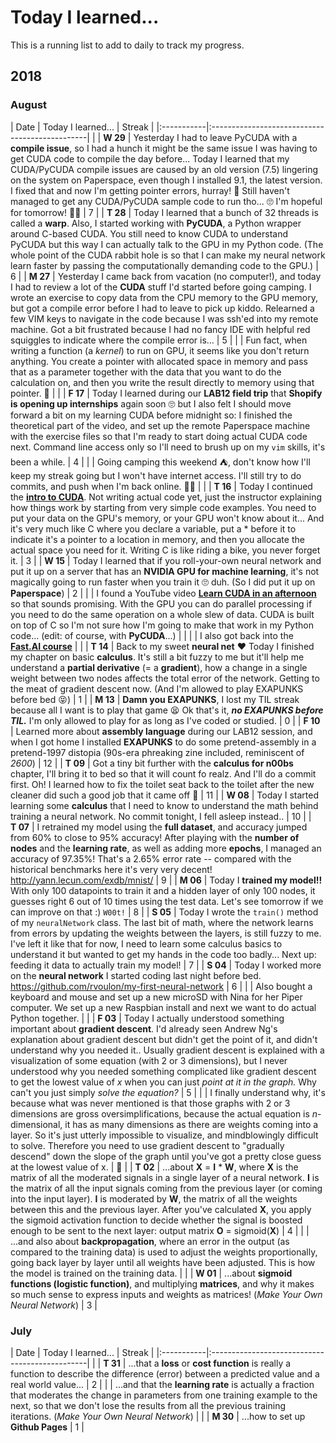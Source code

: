 # Today I learned...

This is a running list to add to daily to track my progress.

## 2018

### August

| Date       | Today I learned...                             | Streak |
|:-----------|:-----------------------------------------------|   |
| **W&nbsp;29** | Yesterday I had to leave PyCUDA with a **compile issue**, so I had a hunch it might be the same issue I was having to get CUDA code to compile the day before... Today I learned that my CUDA/PyCUDA compile issues are caused by an old version (7.5) lingering on the system on Paperspace, even though I installed 9.1, the latest version. I fixed that and now I'm getting pointer errors, hurray! 🎉 Still haven't managed to get any CUDA/PyCUDA sample code to run tho... 🙄 I'm hopeful for tomorrow! 💪🏻 | 7 |
| **T&nbsp;28** | Today I learned that a bunch of 32 threads is called a **warp**. Also, I started working with **PyCUDA**, a Python wrapper around C-based CUDA. You still need to know CUDA to understand PyCUDA but this way I can actually talk to the GPU in my Python code. (The whole point of the CUDA rabbit hole is so that I can make my neural network learn faster by passing the computationally demanding code to the GPU.) | 6 |
| **M&nbsp;27** | Yesterday I came back from vacation (no computer!), and today I had to review a lot of the **CUDA** stuff I'd started before going camping. I wrote an exercise to copy data from the CPU memory to the GPU memory, but got a compile error before I had to leave to pick up kiddo. Relearned a few VIM keys to navigate in the code because I was ssh'ed into my remote machine. Got a bit frustrated because I had no fancy IDE with helpful red squiggles to indicate where the compile error is... | 5 |
| | Fun fact, when writing a function (a *kernel*) to run on GPU, it seems like you don't return anything. You create a pointer with allocated space in memory and pass that as a parameter together with the data that you want to do the calculation on, and then you write the result directly to memory using that pointer. 🤪 | |
| **F&nbsp;17** | Today I learned during our **LAB12 field trip** that **Shopify is opening up internships** again soon 🙄 but I also felt I should move forward a bit on my learning CUDA before midnight so: I finished the theoretical part of the video, and set up the remote Paperspace machine with the exercise files so that I'm ready to start doing actual CUDA code next. Command line access only so I'll need to brush up on my `vim` skills, it's been a while. | 4 |
| | Going camping this weekend ⛺️, don't know how I'll keep my streak going but I won't have internet access. I'll still try to do commits, and push when I'm back online. 👩‍💻 | |
| **T&nbsp;16** | Today I continued the [**intro to CUDA**](https://www.youtube.com/watch?v=_41LCMFpsFs). Not writing actual code yet, just the instructor explaining how things work by starting from very simple code examples. You need to put your data on the GPU's memory, or your GPU won't know about it... And it's very much like C where you declare a variable, put a * before it to indicate it's a pointer to a location in memory, and then you allocate the actual space you need for it. Writing C is like riding a bike, you never forget it. | 3 |
| **W&nbsp;15** | Today I learned that if you roll-your-own neural network and put it up on a server that has an **NVIDIA GPU for machine learning**, it's not magically going to run faster when you train it 🙄 duh. (So I did put it up on **Paperspace**) | 2 |
| | I found a YouTube video [**Learn CUDA in an afternoon**](https://www.youtube.com/watch?v=_41LCMFpsFs) so that sounds promising. With the GPU you can do parallel processing if you need to do the same operation on a whole slew of data. CUDA is built on top of C so I'm not sure how I'm going to make that work in my Python code... (edit: of course, with **PyCUDA**...) | |
| | I also got back into the **[Fast.AI course](course.fast.ai)** | |
| **T&nbsp;14** | Back to my sweet **neural net** ❤️ Today I finished my chapter on basic **calculus**. It's still a bit fuzzy to me but it'll help me understand a **partial derivative** (= a **gradient**), how a change in a single weight between two nodes affects the total error of the network. Getting to the meat of gradient descent now. (And I'm allowed to play EXAPUNKS before bed 😝) | 1 |
| **M&nbsp;13** | **Damn you EXAPUNKS**, I lost my TIL streak because all I want is to play that game 😫 Ok that's it, ***no EXAPUNKS before TIL.*** I'm only allowed to play for as long as I've coded or studied. | 0 |
| **F&nbsp;10** | Learned more about **assembly language** during our LAB12 session, and when I got home I installed **EXAPUNKS** to do some pretend-assembly in a pretend-1997 distopia (90s-era phreaking zine included, reminiscent of _2600_) | 12 |
| **T&nbsp;09** | Got a tiny bit further with the **calculus for n00bs** chapter, I'll bring it to bed so that it will count fo realz. And I'll do a commit first. Oh! I learned how to fix the toilet seat back to the toilet after the new cleaner did such a good job that it came off 🚽 | 11 |
| **W&nbsp;08** | Today I started learning some **calculus** that I need to know to understand the math behind training a neural network. No commit tonight, I fell asleep instead.. | 10 |
| **T&nbsp;07** | I retrained my model using the **full dataset**, and accuracy jumped from 60% to close to 95% accuracy! After playing with the **number of nodes** and the **learning rate**, as well as adding more **epochs**, I managed an accuracy of 97.35%! That's a 2.65% error rate -- compared with the historical benchmarks here it's very very decent! http://yann.lecun.com/exdb/mnist/ | 9 |
| **M&nbsp;06** | Today I **trained my model!!** With only 100 datapoints to train it and a hidden layer of only 100 nodes, it guesses right 6 out of 10 times using the test data. Let's see tomorrow if we can improve on that :) `W00t!` | 8 |
| **S&nbsp;05** | Today I wrote the `train()` method of my `neuralNetwork` class. The last bit of math, where the network learns from errors by updating the weights between the layers, is still fuzzy to me. I've left it like that for now, I need to learn some calculus basics to understand it but wanted to get my hands in the code too badly... Next up: feeding it data to actually train my model! | 7 |
| **S&nbsp;04** | Today I worked more on the **neural network** I started coding last night before bed. https://github.com/rvoulon/my-first-neural-network | 6 |
|            | Also bought a keyboard and mouse and set up a new microSD with Nina for her Piper computer. We set up a new Raspbian install and next we want to do actual Python together. |   |
| **F&nbsp;03** | Today I actually understood something important about **gradient descent**. I'd already seen Andrew Ng's explanation about gradient descent but didn't get the point of it, and didn't understand why you needed it.. Usually gradient descent is explained with a visualization of some equation (with 2 or 3 dimensions), but I never understood why you needed something complicated like gradient descent to get the lowest value of *x* when you can just _point at it in the graph._ Why can't you just simply _solve the equation?_ | 5 |
|            | I finally understand why, it's because what was never mentioned is that those graphs with 2 or 3 dimensions are gross oversimplifications, because the actual equation is _n_-dimensional, it has as many dimensions as there are weights coming into a layer. So it's just utterly impossible to visualize, and mindblowingly difficult to solve. Therefore you need to use gradient descent to "gradually descend" down the slope of the graph until you've got a pretty close guess at the lowest value of x.  | 🤯 |
| **T&nbsp;02** | ...about **X** = **I** * **W**, where **X** is the matrix of all the moderated signals in a single layer of a neural network. **I** is the matrix of all the input signals coming from the previous layer (or coming into the input layer). **I** is moderated by **W**, the matrix of all the weights between this and the previous layer. After you've calculated **X**, you apply the sigmoid activation function to decide whether the signal is boosted enough to be sent to the next layer: output matrix **O** = sigmoid(**X**) | 4 |
|           | ...and also about **backpropagation**, where an error in the output (as compared to the training data) is used to adjust the weights proportionally, going back layer by layer until all weights have been adjusted. This is how the model is trained on the training data. |  |
| **W&nbsp;01** | ...about **sigmoid functions (logistic function)**, and multiplying **matrices**, and why it makes so much sense to express inputs and weights as matrices! (_Make Your Own Neural Network_)         | 3 |

### July

| Date       | Today I learned...                             | Streak |
|:-----------|:-----------------------------------------------|   |
| **T&nbsp;31**     | ...that a **loss** or **cost function** is really a function to describe the difference (error) between a predicted value and a real world value... | 2 |
|            | ...and that the **learning rate** is actually a fraction that moderates the change in parameters from one training example to the next, so that we don't lose the results from  all the previous training iterations.  (_Make Your Own Neural Network_) |   |
| **M&nbsp;30**     | ...how to set up **Github Pages**          | 1 |
